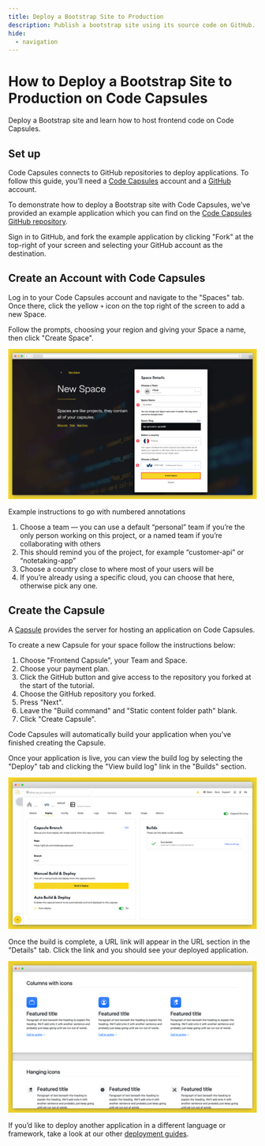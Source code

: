```yaml
---
title: Deploy a Bootstrap Site to Production
description: Publish a bootstrap site using its source code on GitHub.
hide:
  - navigation
---
```


# How to Deploy a Bootstrap Site to Production on Code Capsules

Deploy a Bootstrap site and learn how to host frontend code on Code Capsules.

## Set up

Code Capsules connects to GitHub repositories to deploy applications. To follow this guide, you’ll need a [Code Capsules](https://codecapsules.io/) account and a [GitHub](https://github.com/) account.

To demonstrate how to deploy a Bootstrap site with Code Capsules, we’ve provided an example application which you can find on the [Code Capsules GitHub repository](https://github.com/codecapsules-io/bootstrap-features-template).

Sign in to GitHub, and fork the example application by clicking "Fork" at the top-right of your screen and selecting your GitHub account as the destination.

## Create an Account with Code Capsules

Log in to your Code Capsules account and navigate to the "Spaces" tab. Once there, click the yellow `+` icon on the top right of the screen to add a new Space. 

Follow the prompts, choosing your region and giving your Space a name, then click "Create Space".

![space name](../assets/deployment/shared/space-name.png)

Example instructions to go with numbered annotations
1. Choose a team — you can use a default “personal” team if you’re the only person working on this project, or a named team if you’re collaborating with others
2. This should remind you of the project, for example “customer-api” or “notetaking-app”
3. Choose a country close to where most of your users will be
4. If you’re already using a specific cloud, you can choose that here, otherwise pick any one.

## Create the Capsule

A [Capsule](https://codecapsules.io/docs/FAQ/what-is-a-capsule/) provides the server for hosting an application on Code Capsules.

To create a new Capsule for your space follow the instructions below:

1. Choose "Frontend Capsule", your Team and Space.
2. Choose your payment plan.
3. Click the GitHub button and give access to the repository you forked at the start of the tutorial.
4. Choose the GitHub repository you forked.
5. Press "Next".
6. Leave the "Build command" and "Static content folder path" blank. 
7. Click "Create Capsule".

Code Capsules will automatically build your application when you’ve finished creating the Capsule. 

Once your application is live, you can view the build log by selecting the "Deploy" tab and clicking the "View build log" link in the "Builds" section.

![Build logs](../assets/deployment/shared/backend-capsule-build-logs.png)

Once the build is complete, a URL link will appear in the URL section in the "Details" tab. Click the link and you should see your deployed application.

![Deployed App](../assets/deployment/bootstrap/bootstrap-site.png)

If you’d like to deploy another application in a different language or framework, take a look at our other [deployment guides](/docs/deployment/).

